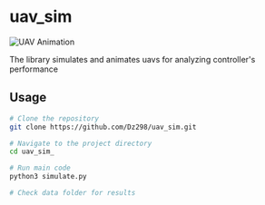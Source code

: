 # uav_sim

![UAV Animation](data/quad_sim_animation.gif)

The library simulates and animates uavs for analyzing controller's performance

## Usage

```bash
# Clone the repository
git clone https://github.com/Dz298/uav_sim.git

# Navigate to the project directory
cd uav_sim_

# Run main code
python3 simulate.py

# Check data folder for results
```
